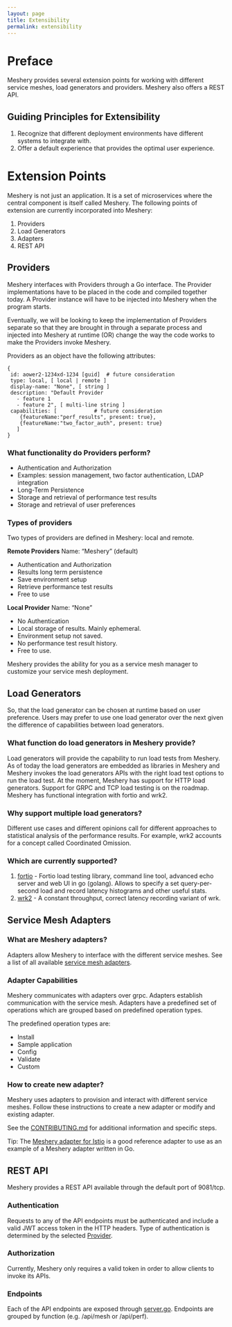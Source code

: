 ```yaml
---
layout: page
title: Extensibility
permalink: extensibility
---
```


# Preface
Meshery provides several extension points for working with different service meshes, load generators and providers. Meshery also offers a REST API.

## Guiding Principles for Extensibility

1. Recognize that different deployment environments have different systems to integrate with.
1. Offer a default experience that provides the optimal user experience.

# Extension Points
Meshery is not just an application. It is a set of microservices where the central component is itself called Meshery. The following points of extension are currently incorporated into Meshery:

1. Providers
1. Load Generators
1. Adapters
1. REST API

## Providers
Meshery interfaces with Providers through a Go interface. The Provider implementations have to be placed in the code and compiled together today. A Provider instance will have to be injected into Meshery when the program starts.

Eventually, we will be looking to keep the implementation of Providers separate so that they are brought in through a separate process and injected into Meshery at runtime (OR) change the way the code works to make the Providers invoke Meshery.

Providers as an object have the following attributes:

```
{
 id: aower2-1234xd-1234 [guid] 	# future consideration
 type: local, [ local | remote ]
 display-name: "None", [ string ]
 description: "Default Provider
   - feature 1 
   - feature 2", [ multi-line string ] 
 capabilities: [ 			# future consideration
    {featureName:"perf_results", present: true}, 
    {featureName:"two_factor_auth", present: true}
   ]
}
```

### What functionality do Providers perform? 
- Authentication and Authorization
 - Examples: session management, two factor authentication, LDAP integration
- Long-Term Persistence
 - Storage and retrieval of performance test results
 - Storage and retrieval of user preferences

### Types of providers
Two types of providers are defined in Meshery: local and remote.

**Remote Providers**
Name: “Meshery” (default)
- Authentication and Authorization
- Results long term persistence
- Save environment setup
- Retrieve performance test results
- Free to use

**Local Provider**
Name: “None”
- No Authentication
- Local storage of results. Mainly ephemeral.
- Environment setup not saved.
- No performance test result history.
- Free to use.


Meshery provides the ability for you as a service mesh manager to customize your service mesh deployment.

## Load Generators
So, that the load generator can be chosen at runtime based on user preference. Users may prefer to use one load generator over the next given the difference of capabilities between load generators.

### What function do load generators in Meshery provide? 
Load generators will provide the capability to run load tests from Meshery. As of today the load generators are embedded as libraries in Meshery and Meshery invokes the load generators APIs with the right load test options to run the load test. At the moment, Meshery has support for HTTP load generators. Support for GRPC and TCP load testing is on the roadmap. Meshery has functional integration with fortio and wrk2. 

### Why support multiple load generators?
Different use cases and different opinions call for different approaches to statistical analysis of the performance results. For example, wrk2 accounts for a concept called Coordinated Omission.

### Which are currently supported?
1. [fortio](https://github.com/fortio/fortio) - Fortio load testing library, command line tool, advanced echo server and web UI in go (golang). Allows to specify a set query-per-second load and record latency histograms and other useful stats.
1. [wrk2](https://github.com/giltene/wrk2) - A constant throughput, correct latency recording variant of wrk.


## Service Mesh Adapters
### What are Meshery adapters?
Adapters allow Meshery to interface with the different service meshes. See a list of all available [service mesh adapters](service-meshes/adapters).

### Adapter Capabilities
Meshery communicates with adapters over grpc. Adapters establish communication with the service mesh. Adapters have a predefined set of operations which are grouped based on predefined operation types. 

The predefined operation types are:
- Install
- Sample application
- Config
- Validate
- Custom

### How to create new adapter?

Meshery uses adapters to provision and interact with different service meshes. Follow these instructions to create a new adapter or modify and existing adapter.

See the [CONTRIBUTING.md](https://github.com/layer5io/meshery/blob/master/CONTRIBUTING.md#adapter) for additional information and specific steps.

Tip: The [Meshery adapter for Istio](https://github.com/layer5io/meshery-istio) is a good reference adapter to use as an example of a Meshery adapter written in Go.

## REST API
Meshery provides a REST API available through the default port of 9081/tcp.

### Authentication
Requests to any of the API endpoints must be authenticated and include a valid JWT access token in the HTTP headers.
Type of authentication is determined by the selected [Provider](#providers).

### Authorization
Currently, Meshery only requires a valid token in order to allow clients to invoke its APIs.

### Endpoints
Each of the API endpoints are exposed through [server.go](https://github.com/layer5io/meshery/blob/master/router/server.go).
Endpoints are grouped by function (e.g. /api/mesh or /api/perf).
